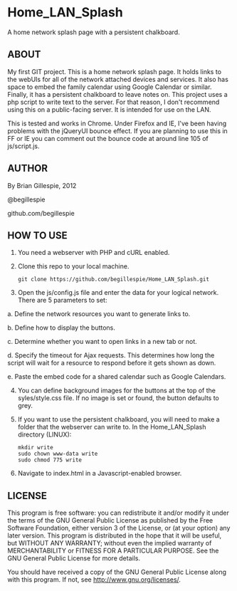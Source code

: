 Home_LAN_Splash
===============

A home network splash page with a persistent chalkboard.

ABOUT
-----

My first GIT project. This is a home network splash page. It holds links to the webUIs for all of the network attached devices and services. It also has space to embed the family calendar using Google Calendar or similar. Finally, it has a persistent chalkboard to leave notes on. This project uses a php script to write text to the server. For that reason, I don't recommend using this on a public-facing server. It is intended for use on the LAN.

This is tested and works in Chrome. Under Firefox and IE, I've been having problems with the jQueryUI bounce effect. If you are planning to use this in FF or IE you can comment out the bounce code at around line 105 of js/script.js.

AUTHOR
------

By Brian Gillespie, 2012

@begillespie

github.com/begillespie

HOW TO USE
----------

1.  You need a webserver with PHP and cURL enabled.

2.  Clone this repo to your local machine.

    ```
    git clone https://github.com/begillespie/Home_LAN_Splash.git
    ```

3.  Open the js/config.js file and enter the data for your logical network. There are 5 parameters to set:

  a.  Define the network resources you want to generate links to.

  b.  Define how to display the buttons.

  c.  Determine whether you want to open links in a new tab or not.

  d.  Specify the timeout for Ajax requests. This determines how long the script will wait for a resource to respond before it gets shown as down.

  e.  Paste the embed code for a shared calendar such as Google Calendars.

4.  You can define background images for the buttons at the top of the syles/style.css file. If no image is set or found, the button defaults to grey.

5.  If you want to use the persistent chalkboard, you will need to make a folder that the webserver can write to. In the Home_LAN_Splash directory (LINUX):

    ```
    mkdir write
    sudo chown www-data write
    sudo chmod 775 write
    ```

6.  Navigate to index.html in a Javascript-enabled browser.

LICENSE
-------

This program is free software: you can redistribute it and/or modify it under the terms of the GNU General Public License as published by the Free Software Foundation, either version 3 of the License, or (at your option) any later version. This program is distributed in the hope that it will be useful, but WITHOUT ANY WARRANTY; without even the implied warranty of MERCHANTABILITY or FITNESS FOR A PARTICULAR PURPOSE. See the GNU General Public License for more details.

You should have received a copy of the GNU General Public License along with this program. If not, see http://www.gnu.org/licenses/.

